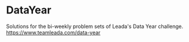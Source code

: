 # DataYear
Solutions for the bi-weekly problem sets of Leada's Data Year challenge. 
https://www.teamleada.com/data-year
